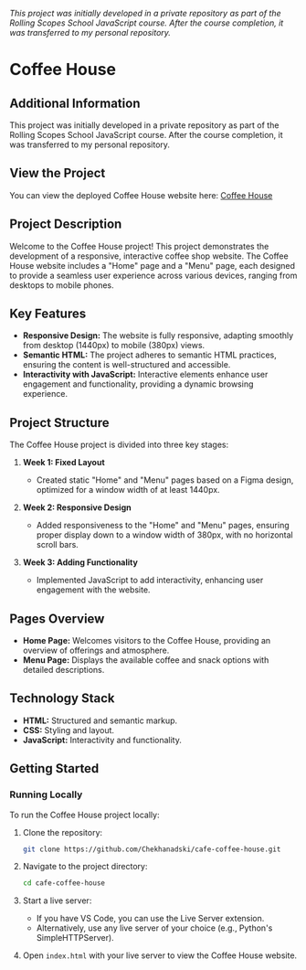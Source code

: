 *This project was initially developed in a private repository as part of the Rolling Scopes School JavaScript course. After the course completion, it was transferred to my personal repository.*

# Coffee House

## Additional Information

This project was initially developed in a private repository as part of the Rolling Scopes School JavaScript course. After the course completion, it was transferred to my personal repository.

## View the Project
You can view the deployed Coffee House website here: [Coffee House](https://rolling-scopes-school.github.io/chekhanadski-JSFE2023Q4/coffee-house/)

## Project Description
Welcome to the Coffee House project! This project demonstrates the development of a responsive, interactive coffee shop website. The Coffee House website includes a "Home" page and a "Menu" page, each designed to provide a seamless user experience across various devices, ranging from desktops to mobile phones.

## Key Features
- **Responsive Design:** The website is fully responsive, adapting smoothly from desktop (1440px) to mobile (380px) views.
- **Semantic HTML:** The project adheres to semantic HTML practices, ensuring the content is well-structured and accessible.
- **Interactivity with JavaScript:** Interactive elements enhance user engagement and functionality, providing a dynamic browsing experience.

## Project Structure
The Coffee House project is divided into three key stages:

1. **Week 1: Fixed Layout**

    - Created static "Home" and "Menu" pages based on a Figma design, optimized for a window width of at least 1440px.
2. **Week 2: Responsive Design**

     - Added responsiveness to the "Home" and "Menu" pages, ensuring proper display down to a window width of 380px, with no horizontal scroll bars.
3. **Week 3: Adding Functionality**

     - Implemented JavaScript to add interactivity, enhancing user engagement with the website.

## Pages Overview

- **Home Page:** Welcomes visitors to the Coffee House, providing an overview of offerings and atmosphere.
- **Menu Page:** Displays the available coffee and snack options with detailed descriptions.

## Technology Stack

- **HTML:** Structured and semantic markup.
- **CSS:** Styling and layout.
- **JavaScript:** Interactivity and functionality.

## Getting Started

### Running Locally
To run the Coffee House project locally:

1. Clone the repository:

   ```sh
   git clone https://github.com/Chekhanadski/cafe-coffee-house.git
   ```
   
3. Navigate to the project directory:

    ```sh
   cd cafe-coffee-house
    ```
   
4. Start a live server:
    - If you have VS Code, you can use the Live Server extension.
    - Alternatively, use any live server of your choice (e.g., Python's SimpleHTTPServer).
      
5. Open `index.html` with your live server to view the Coffee House website.

